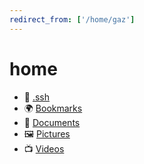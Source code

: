 ```yaml
---
redirect_from: ['/home/gaz']
---
```

# home

* 📁 [.ssh](ssh)
* 🌍 [Bookmarks](link)
* 📁 [Documents](doc)
* 🖼️ [Pictures](pic)
* 📺 [Videos](https://youtube.com/bitplane)
